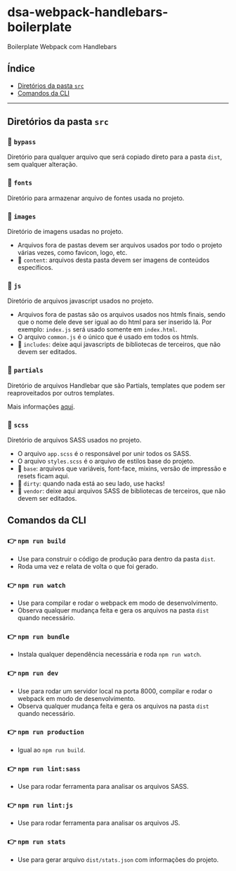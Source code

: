 # dsa-webpack-handlebars-boilerplate

Boilerplate Webpack com Handlebars

## Índice

- [Diretórios da pasta `src`](#diretorios-da-pasta-src)
- [Comandos da CLI](#comandos-da-cli)

---

## Diretórios da pasta `src`

### 📁 `bypass`

Diretório para qualquer arquivo que será copiado direto para a pasta `dist`, sem qualquer alteração.

### 📁 `fonts`

Diretório para armazenar arquivo de fontes usada no projeto.

### 📁 `images`

Diretório de imagens usadas no projeto.

- Arquivos fora de pastas devem ser arquivos usados por todo o projeto várias vezes, como favicon, logo, etc.
- 📁 `content`: arquivos desta pasta devem ser imagens de conteúdos específicos.

### 📁 `js`

Diretório de arquivos javascript usados no projeto.

- Arquivos fora de pastas são os arquivos usados nos htmls finais, sendo que o nome dele deve ser igual ao do html para ser inserido lá. Por exemplo: `index.js` será usado somente em `index.html`.
- O arquivo `common.js` é o único que é usado em todos os htmls.
- 📁 `includes`: deixe aqui javascripts de bibliotecas de terceiros, que não devem ser editados.

### 📁 `partials`

Diretório de arquivos Handlebar que são Partials, templates que podem ser reaproveitados por outros templates.

Mais informações [aqui](https://handlebarsjs.com/guide/partials.html).

### 📁 `scss`

Diretório de arquivos SASS usados no projeto.

- O arquivo `app.scss` é o responsável por unir todos os SASS.
- O arquivo `styles.scss` é o arquivo de estilos base do projeto.
- 📁 `base`: arquivos que variáveis, font-face, mixins, versão de impressão e resets ficam aqui.
- 📁 `dirty`: quando nada está ao seu lado, use hacks!
- 📁 `vendor`: deixe aqui arquivos SASS de bibliotecas de terceiros, que não devem ser editados.

## Comandos da CLI

### 👉 `npm run build`

- Use para construir o código de produção para dentro da pasta `dist`.
- Roda uma vez e relata de volta o que foi gerado.

### 👉 `npm run watch`

- Use para compilar e rodar o webpack em modo de desenvolvimento.
- Observa qualquer mudança feita e gera os arquivos na pasta `dist` quando necessário.

### 👉 `npm run bundle`

- Instala qualquer dependência necessária e roda `npm run watch`.

### 👉 `npm run dev`

- Use para rodar um servidor local na porta 8000, compilar e rodar o webpack em modo de desenvolvimento.
- Observa qualquer mudança feita e gera os arquivos na pasta `dist` quando necessário.

### 👉 `npm run production`

- Igual ao `npm run build`.

### 👉 `npm run lint:sass`

- Use para rodar ferramenta para analisar os arquivos SASS.

### 👉 `npm run lint:js`

- Use para rodar ferramenta para analisar os arquivos JS.

### 👉 `npm run stats`

- Use para gerar arquivo `dist/stats.json` com informações do projeto.
